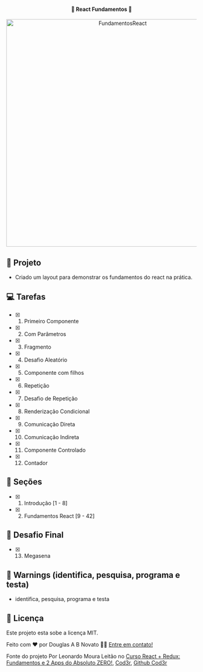 <h4 align="center"> 
	🚧 React Fundamentos 🚀
</h4>  

<p align="center" style="display: flex; align-items: flex-start; justify-content: center;"> 
  <img alt="FundamentosReact" title="#FundamentosReact" src="./.github/tela.jpg" width="600px"> 
</p> 

## 🎨 Projeto

- Criado um layout para demonstrar os fundamentos do react na prática. 

## 💻 Tarefas 

- [x] 1. Primeiro Componente
- [x] 2. Com Parâmetros
- [x] 3. Fragmento
- [x] 4. Desafio Aleatório
- [x] 5. Componente com filhos
- [x] 6. Repetição
- [x] 7. Desafio de Repetição
- [x] 8. Renderização Condicional
- [x] 9. Comunicação Direta
- [x] 10. Comunicação Indireta
- [x] 11. Componente Controlado
- [x] 12. Contador

## 🚀 Seções 

- [x] 1. Introdução [1 - 8]  
- [x] 2. Fundamentos React [9 - 42] 

## 🚀 Desafio Final

- [x] 13. Megasena

## 🚧 Warnings (identifica, pesquisa, programa e testa)

- identifica, pesquisa, programa e testa
 
## 📝 Licença

Este projeto esta sobe a licença MIT.

Feito com ❤️ por Douglas A B Novato 👋🏽 [Entre em contato!](https://www.linkedin.com/in/douglasabnovato/)
 
Fonte do projeto Por Leonardo Moura Leitão no [Curso React + Redux: Fundamentos e 2 Apps do Absoluto ZERO!](https://www.udemy.com/course/react-redux-pt/), [Cod3r](https://www.cod3r.com.br/), [Github Cod3r](https://github.com/cod3rcursos/curso-react-redux )
